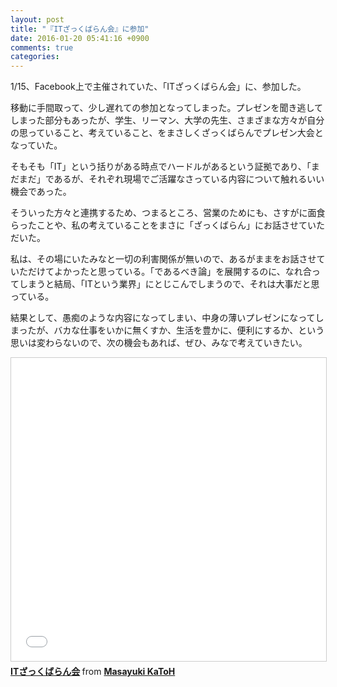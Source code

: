 ```yaml
---
layout: post
title: "『ITざっくばらん会』に参加"
date: 2016-01-20 05:41:16 +0900
comments: true
categories: 
---
```


1/15、Facebook上で主催されていた、「ITざっくばらん会」に、参加した。

移動に手間取って、少し遅れての参加となってしまった。プレゼンを聞き逃してしまった部分もあったが、学生、リーマン、大学の先生、さまざまな方々が自分の思っていること、考えていること、をまさしくざっくばらんでプレゼン大会となっていた。

そもそも「IT」という括りがある時点でハードルがあるという証拠であり、「まだまだ」であるが、それぞれ現場でご活躍なさっている内容について触れるいい機会であった。

そういった方々と連携するため、つまるところ、営業のためにも、さすがに面食らったことや、私の考えていることをまさに「ざっくばらん」にお話させていただいた。

私は、その場にいたみなと一切の利害関係が無いので、あるがままをお話させていただけてよかったと思っている。「であるべき論」を展開するのに、なれ合ってしまうと結局、「ITという業界」にとじこんでしまうので、それは大事だと思っている。

結果として、愚痴のような内容になってしまい、中身の薄いプレゼンになってしまったが、バカな仕事をいかに無くすか、生活を豊かに、便利にするか、という思いは変わらないので、次の機会もあれば、ぜひ、みなで考えていきたい。

<iframe src="//www.slideshare.net/slideshow/embed_code/key/Ds1YIUld8sI38k" width="595" height="485" frameborder="0" marginwidth="0" marginheight="0" scrolling="no" style="border:1px solid #CCC; border-width:1px; margin-bottom:5px; max-width: 100%;" allowfullscreen> </iframe> <div style="margin-bottom:5px"> <strong> <a href="//www.slideshare.net/pharaohkj/it-57117476" title="ITざっくばらん会" target="_blank">ITざっくばらん会</a> </strong> from <strong><a href="//www.slideshare.net/pharaohkj" target="_blank">Masayuki KaToH</a></strong> </div>
